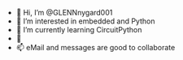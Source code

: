 - 👋 Hi, I’m @GLENNnygard001
- 👀 I’m interested in embedded and Python
- 🌱 I’m currently learning CircuitPython
- 💞️
- 📫 eMail and messages are good to collaborate

<!---
GLENNnygard001/GLENNnygard001 is a ✨ special ✨ repository because its `README.md` (this file) appears on your GitHub profile.
You can click the Preview link to take a look at your changes.
--->
